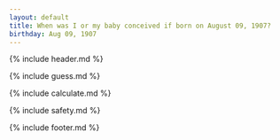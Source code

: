 ```yaml
---
layout: default
title: When was I or my baby conceived if born on August 09, 1907?
birthday: Aug 09, 1907
---
```


{% include header.md %}

{% include guess.md %}

{% include calculate.md %}

{% include safety.md %}

{% include footer.md %}



